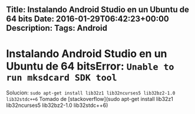 Title: Instalando Android Studio en un Ubuntu de 64 bits
Date: 2016-01-29T06:42:23+00:00
Description: 
Tags: Android
---
# Instalando Android Studio en un Ubuntu de 64 bitsError: `Unable to run mksdcard SDK tool`
Solucion: `sudo apt-get install lib32z1 lib32ncurses5 lib32bz2-1.0 lib32stdc++6`
Tomado de [stackoverflow](sudo apt-get install lib32z1 lib32ncurses5 lib32bz2-1.0 lib32stdc++6)